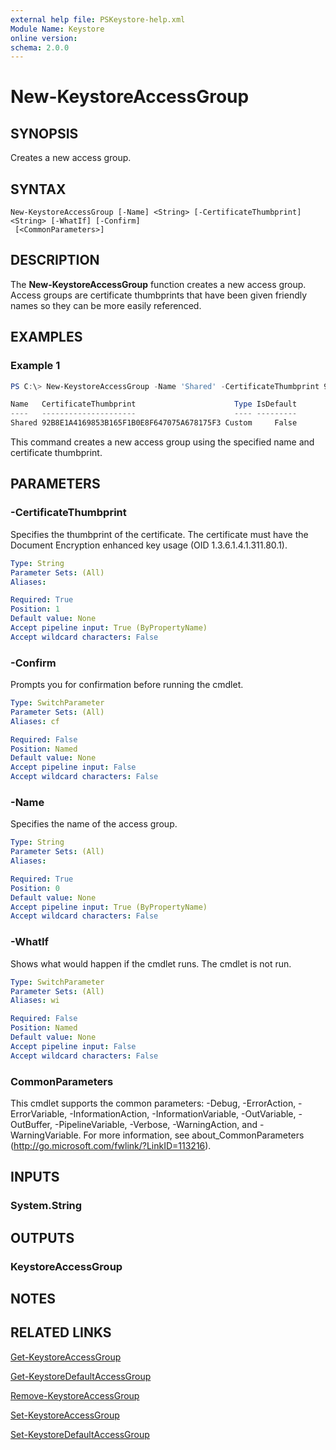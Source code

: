 ```yaml
---
external help file: PSKeystore-help.xml
Module Name: Keystore
online version:
schema: 2.0.0
---
```


# New-KeystoreAccessGroup

## SYNOPSIS
Creates a new access group.

## SYNTAX

```
New-KeystoreAccessGroup [-Name] <String> [-CertificateThumbprint] <String> [-WhatIf] [-Confirm]
 [<CommonParameters>]
```

## DESCRIPTION
The **New-KeystoreAccessGroup** function creates a new access group. Access groups are certificate thumbprints that have been given friendly names so they can be more easily referenced.

## EXAMPLES

### Example 1
```powershell
PS C:\> New-KeystoreAccessGroup -Name 'Shared' -CertificateThumbprint 92B8E1A4169853B165F1B0E8F647075A678175F3

Name   CertificateThumbprint                      Type IsDefault
----   ---------------------                      ---- ---------
Shared 92B8E1A4169853B165F1B0E8F647075A678175F3 Custom     False
```

This command creates a new access group using the specified name and certificate thumbprint.

## PARAMETERS

### -CertificateThumbprint
Specifies the thumbprint of the certificate. The certificate must have the Document Encryption enhanced key usage (OID 1.3.6.1.4.1.311.80.1).

```yaml
Type: String
Parameter Sets: (All)
Aliases:

Required: True
Position: 1
Default value: None
Accept pipeline input: True (ByPropertyName)
Accept wildcard characters: False
```

### -Confirm
Prompts you for confirmation before running the cmdlet.

```yaml
Type: SwitchParameter
Parameter Sets: (All)
Aliases: cf

Required: False
Position: Named
Default value: None
Accept pipeline input: False
Accept wildcard characters: False
```

### -Name
Specifies the name of the access group.

```yaml
Type: String
Parameter Sets: (All)
Aliases:

Required: True
Position: 0
Default value: None
Accept pipeline input: True (ByPropertyName)
Accept wildcard characters: False
```

### -WhatIf
Shows what would happen if the cmdlet runs.
The cmdlet is not run.

```yaml
Type: SwitchParameter
Parameter Sets: (All)
Aliases: wi

Required: False
Position: Named
Default value: None
Accept pipeline input: False
Accept wildcard characters: False
```

### CommonParameters
This cmdlet supports the common parameters: -Debug, -ErrorAction, -ErrorVariable, -InformationAction, -InformationVariable, -OutVariable, -OutBuffer, -PipelineVariable, -Verbose, -WarningAction, and -WarningVariable. For more information, see about_CommonParameters (http://go.microsoft.com/fwlink/?LinkID=113216).

## INPUTS

### System.String

## OUTPUTS

### KeystoreAccessGroup

## NOTES

## RELATED LINKS

[Get-KeystoreAccessGroup](./Get-KeystoreAccessGroup.md)

[Get-KeystoreDefaultAccessGroup](./Get-KeystoreDefaultAccessGroup.md)

[Remove-KeystoreAccessGroup](./Remove-KeystoreAccessGroup.md)

[Set-KeystoreAccessGroup](./Set-KeystoreAccessGroup.md)

[Set-KeystoreDefaultAccessGroup](./Set-KeystoreDefaultAccessGroup.md)